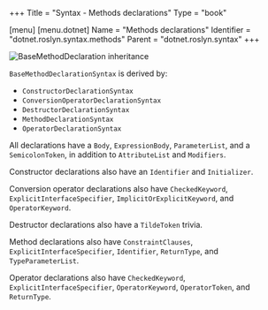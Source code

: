 +++
Title = "Syntax - Methods declarations"
Type = "book"

[menu]
  [menu.dotnet]
    Name = "Methods declarations"
    Identifier = "dotnet.roslyn.syntax.methods"
    Parent = "dotnet.roslyn.syntax"
+++

![BaseMethodDeclaration inheritance](../images/methoddecl-inheritance.svg "Hierarchy")

`BaseMethodDeclarationSyntax` is derived by:
- `ConstructorDeclarationSyntax`
- `ConversionOperatorDeclarationSyntax`
- `DestructorDeclarationSyntax`
- `MethodDeclarationSyntax`
- `OperatorDeclarationSyntax`

All declarations have a `Body`, `ExpressionBody`, `ParameterList`, and a `SemicolonToken`, in addition to `AttributeList` and `Modifiers`.

Constructor declarations also have an `Identifier` and `Initializer`.

Conversion operator declarations also have `CheckedKeyword`, `ExplicitInterfaceSpecifier`,  `ImplicitOrExplicitKeyword`, and `OperatorKeyword`.

Destructor declarations also have a `TildeToken` trivia.

Method declarations also have `ConstraintClauses`, `ExplicitInterfaceSpecifier`, `Identifier`, `ReturnType`, and `TypeParameterList`.

Operator declarations also have `CheckedKeyword`, `ExplicitInterfaceSpecifier`, `OperatorKeyword`, `OperatorToken`, and `ReturnType`.
